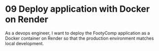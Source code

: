 # 09 Deploy application with Docker on Render

As a devops engineer, I want to deploy the FootyComp application as a Docker container on Render so that the production environment matches local development.
